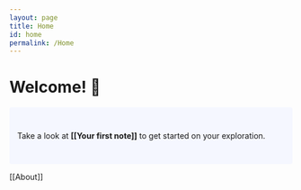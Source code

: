 ```yaml
---
layout: page
title: Home
id: home
permalink: /Home
---
```


# Welcome! 🌱

<p style="padding: 3em 1em; background: #f5f7ff; border-radius: 4px;">
  Take a look at <span style="font-weight: bold">[[Your first note]]</span> to get started on your exploration.
</p>

[[About]]

<style>
  .wrapper {
    max-width: 46em;
  }
</style>

